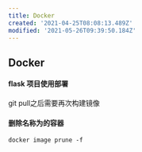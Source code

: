 ```yaml
---
title: Docker
created: '2021-04-25T08:08:13.489Z'
modified: '2021-05-26T09:39:50.184Z'
---
```


## Docker

#### flask 项目使用部署
git pull之后需要再次构建镜像

#### 删除名称为<none>的容器
```
docker image prune -f
```
